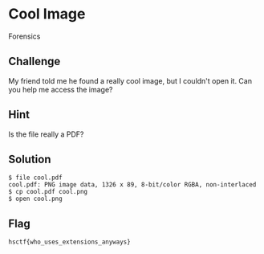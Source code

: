 # Cool Image
Forensics

## Challenge 
My friend told me he found a really cool image, but I couldn't open it. Can you help me access the image?

## Hint
Is the file really a PDF?

## Solution

	$ file cool.pdf 
	cool.pdf: PNG image data, 1326 x 89, 8-bit/color RGBA, non-interlaced
	$ cp cool.pdf cool.png
	$ open cool.png 

## Flag

	hsctf{who_uses_extensions_anyways}
